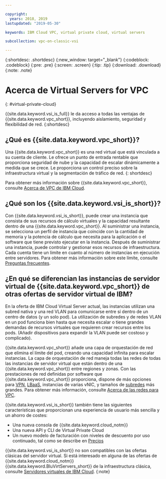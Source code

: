 ```yaml
---

copyright:
  years: 2018, 2019
lastupdated: "2019-05-30"

keywords: IBM Cloud VPC, virtual private cloud, virtual servers 

subcollection: vpc-on-classic-vsi

---
```


{:shortdesc: .shortdesc}
{:new_window: target="_blank"}
{:codeblock: .codeblock}
{:pre: .pre}
{:screen: .screen}
{:tip: .tip}
{:download: .download}
{:note: .note}

# Acerca de Virtual Servers for VPC
{: #virtual-private-cloud}

{{site.data.keyword.vsi_is_full}} le da acceso a todas las ventajas de {{site.data.keyword.vpc_short}}, incluyendo aislamiento, seguridad y flexibilidad de red. 
{:shortdesc}

## ¿Qué es {{site.data.keyword.vpc_short}}?
Una {{site.data.keyword.vpc_short}} es una red virtual que está vinculada a su cuenta de cliente. Le ofrece un punto de entrada rentable que proporciona seguridad de nube y la capacidad de escalar dinámicamente a medida que se crece. Le proporciona un control preciso sobre la infraestructura virtual y la segmentación de tráfico de red.
{: shortdesc}

Para obtener más información sobre {{site.data.keyword.vpc_short}}, consulte [Acerca de VPC de IBM Cloud](/docs/vpc-on-classic?topic=vpc-on-classic-about).

## ¿Qué son los {{site.data.keyword.vsi_is_short}}?
Con {{site.data.keyword.vsi_is_short}}, puede crear una instancia que consista de sus recursos de cálculo virtuales y la capacidad resultante dentro de una {{site.data.keyword.vpc_short}}. Al suministrar una instancia, se selecciona un perfil de instancia que coincide con la cantidad de memoria y la potencia de cálculo que necesita para la aplicación o el software que tiene previsto ejecutar en la instancia. Después de suministrar una instancia, puede controlar y gestionar esos recursos de infraestructura. Cada cuenta tiene un límite en cuanto al número de instancias en ejecución entre servidores. Para obtener más información sobre este límite, consulte [Preguntas frecuentes](/docs/vpc-on-classic-vsi?topic=vpc-on-classic-vsi-faqs#faqs). 

## ¿En qué se diferencian las instancias de servidor virtual de {{site.data.keyword.vpc_short}} de otras ofertas de servidor virtual de IBM?

En la oferta de IBM Cloud Virtual Server actual, las instancias utilizan una subred nativa y una red VLAN para comunicarse entre sí dentro de un centro de datos (y un solo pod). La utilización de subredes y de redes VLAN en un pod funciona bien hasta que necesita escalar o tiene grandes demandas de recursos virtuales que requieren crear recursos entre los pods. (Añadir dispositivos para expandir la VLAN puede ser costoso y complicado). 

{{site.data.keyword.vpc_short}} añade una capa de orquestación de red que elimina el límite del pod, creando una capacidad infinita para escalar instancias. La capa de orquestación de red maneja todas las redes de todas las instancias de servidor virtual que están dentro de una {{site.data.keyword.vpc_short}} entre regiones y zonas. Con las prestaciones de red definidas por software que {{site.data.keyword.vpc_short}} proporciona, dispone de más opciones para [VPN](/docs/vpc-on-classic-network?topic=vpc-on-classic-network---using-vpn-with-your-vpc), [LBaaS](/docs/vpc-on-classic-network?topic=vpc-on-classic-network---using-load-balancers-in-ibm-cloud-vpc), instancias de varias vNIC, y tamaños de [subredes](/docs/vpc-on-classic-network?topic=vpc-on-classic-network-working-with-ip-address-ranges-address-prefixes-regions-and-subnets#ibm-cloud-vpc-and-subnets) más grandes. Para obtener más información, consulte [Acerca de las redes para VPC](/docs/vpc-on-classic-network?topic=vpc-on-classic-network-about-networking-for-vpc). 

{{site.data.keyword.vsi_is_short}} también tiene las siguientes características que proporcionan una experiencia de usuario más sencilla y un ahorro de costes:
* Una nueva consola de {{site.data.keyword.cloud_notm}}
* Una nueva API y CLI de Virtual Private Cloud
* Un nuevo modelo de facturación con niveles de descuento por uso continuado, tal como se describe en [Precios](/docs/vpc-on-classic?topic=vpc-on-classic-pricing-for-virtual-servers-for-vpc)

{{site.data.keyword.vsi_is_short}} no son compatibles con las ofertas clásicas del servidor virtual. Si está interesado en alguna de las ofertas de {{site.data.keyword.cloud_notm}} {{site.data.keyword.BluVirtServers_short}} de la infraestructura clásica, consulte [Servidores virtuales de IBM Cloud](/docs/vsi?topic=virtual-servers-getting-started-tutorial#getting-started-tutorial).
{:note}




